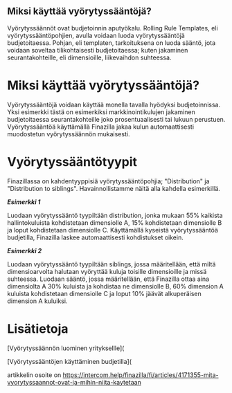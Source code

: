 ## Miksi käyttää vyörytyssääntöjä?

Vyörytyssäännöt ovat budjetoinnin aputyökalu. Rolling Rule Templates, eli vyörytyssääntöpohjien, avulla voidaan luoda vyörytyssääntöjä budjetoitaessa. Pohjan, eli templaten, tarkoituksena on luoda sääntö, jota voidaan soveltaa tilikohtaisesti budjetoitaessa; kuten jakaminen seurantakohteille, eli dimensioille, liikevaihdon suhteessa.

# **Miksi käyttää vyörytyssääntöjä?**

Vyörytyssääntöjä voidaan käyttää monella tavalla hyödyksi budjetoinnissa. Yksi esimerkki tästä on esimerkiksi markkinointikulujen jakaminen budjetoitaessa seurantakohteille joko prosentuaalisesti tai lukuun perustuen. Vyörytyssääntöä käyttämällä Finazilla jakaa kulun automaattisesti muodostetun vyörytyssäännön mukaisesti.

# **Vyörytyssääntötyypit**

Finazillassa on kahdentyyppisiä vyörytyssääntöpohjia; "Distribution" ja "Distribution to siblings". Havainnollistamme näitä alla kahdella esimerkillä.

***Esimerkki 1***

Luodaan vyörytyssääntö tyypiltään distribution, jonka mukaan 55% kaikista hallintokuluista kohdistetaan dimensiolle A, 15% kohdistetaan dimensiolle B ja loput kohdistetaan dimensiolle C. Käyttämällä kyseistä vyörytyssääntöä budjetilla, Finazilla laskee automaattisesti kohdistukset oikein.

***Esimerkki 2***

Luodaan vyörytyssääntö tyypiltään siblings, jossa määritellään, että miltä dimensioarvolta halutaan vyöryttää kuluja toisille dimensioille ja missä suhteessa. Luodaan sääntö, jossa määritellään, että Finazilla ottaa aina dimensiolta A 30% kuluista ja kohdistaa ne dimensiolle B, 60% dimension A kuluista kohdistetaan dimensiolle C ja loput 10% jäävät alkuperäisen dimension A kuluiksi.

# Lisätietoja

[Vyörytyssäännön luominen yrityksellle](

[Vyörytyssääntöjen käyttäminen budjetilla](



artikkelin osoite on https://intercom.help/finazilla/fi/articles/4171355-mita-vyorytyssaannot-ovat-ja-mihin-niita-kaytetaan

